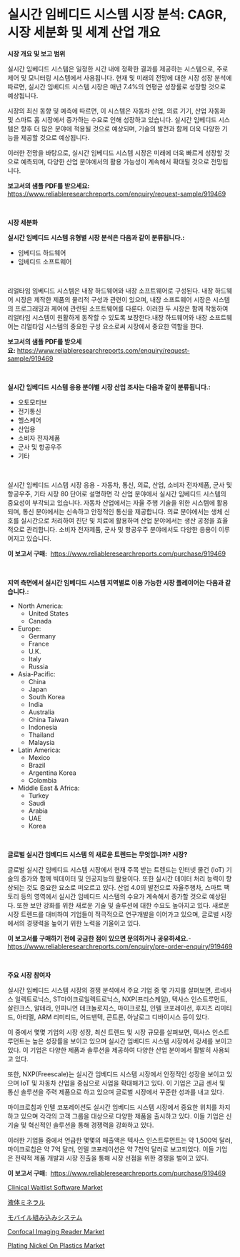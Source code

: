 <p><h1>실시간 임베디드 시스템 시장 분석: CAGR, 시장 세분화 및 세계 산업 개요</h1></p><p><strong>시장 개요 및 보고 범위</strong></p>
<p><p>실시간 임베디드 시스템은 일정한 시간 내에 정확한 결과를 제공하는 시스템으로, 주로 제어 및 모니터링 시스템에서 사용됩니다. 현재 및 미래의 전망에 대한 시장 성장 분석에 따르면, 실시간 임베디드 시스템 시장은 매년 7.4%의 연평균 성장률로 성장할 것으로 예상됩니다. </p><p>시장의 최신 동향 및 예측에 따르면, 이 시스템은 자동차 산업, 의료 기기, 산업 자동화 및 스마트 홈 시장에서 증가하는 수요로 인해 성장하고 있습니다. 실시간 임베디드 시스템은 향후 더 많은 분야에 적용될 것으로 예상되며, 기술의 발전과 함께 더욱 다양한 기능을 제공할 것으로 예상됩니다.</p><p>이러한 전망을 바탕으로, 실시간 임베디드 시스템 시장은 미래에 더욱 빠르게 성장할 것으로 예측되며, 다양한 산업 분야에서의 활용 가능성이 계속해서 확대될 것으로 전망됩니다.</p></p>
<p><strong>보고서의 샘플 PDF를 받으세요:</strong> <a href="https://www.reliableresearchreports.com/enquiry/request-sample/919469">https://www.reliableresearchreports.com/enquiry/request-sample/919469</a></p>
<p>&nbsp;</p>
<p><strong>시장 세분화</strong></p>
<p><strong>실시간 임베디드 시스템 유형별 시장 분석은 다음과 같이 분류됩니다.:</strong></p>
<p><ul><li>임베디드 하드웨어</li><li>임베디드 소프트웨어</li></ul></p>
<p>&nbsp;</p>
<p><p>리얼타임 임베디드 시스템은 내장 하드웨어와 내장 소프트웨어로 구성된다. 내장 하드웨어 시장은 제작한 제품의 물리적 구성과 관련이 있으며, 내장 소프트웨어 시장은 시스템의 프로그래밍과 제어에 관련된 소프트웨어를 다룬다. 이러한 두 시장은 함께 작동하여 리얼타임 시스템이 원활하게 동작할 수 있도록 보장한다.내장 하드웨어와 내장 소프트웨어는 리얼타임 시스템의 중요한 구성 요소로써 시장에서 중요한 역할을 한다.</p></p>
<p><strong>보고서의 샘플 PDF를 받으세요:</strong>&nbsp;<a href="https://www.reliableresearchreports.com/enquiry/request-sample/919469">https://www.reliableresearchreports.com/enquiry/request-sample/919469</a></p>
<p>&nbsp;</p>
<p><strong> 실시간 임베디드 시스템 응용 분야별 시장 산업 조사는 다음과 같이 분류됩니다.:</strong></p>
<p><ul><li>오토모티브</li><li>전기통신</li><li>헬스케어</li><li>산업용</li><li>소비자 전자제품</li><li>군사 및 항공우주</li><li>기타</li></ul></p>
<p>&nbsp;</p>
<p><p>실시간 임베디드 시스템 시장 응용 - 자동차, 통신, 의료, 산업, 소비자 전자제품, 군사 및 항공우주, 기타 시장 80 단어로 설명하면 각 산업 분야에서 실시간 임베디드 시스템의 중요성이 부각되고 있습니다. 자동차 산업에서는 자율 주행 기술을 위한 시스템에 활용되며, 통신 분야에서는 신속하고 안정적인 통신을 제공합니다. 의료 분야에서는 생체 신호를 실시간으로 처리하여 진단 및 치료에 활용하며 산업 분야에서는 생산 공정을 효율적으로 관리합니다. 소비자 전자제품, 군사 및 항공우주 분야에서도 다양한 응용이 이루어지고 있습니다.</p></p>
<p><strong>이 보고서 구매:</strong>&nbsp; <a href="https://www.reliableresearchreports.com/purchase/919469">https://www.reliableresearchreports.com/purchase/919469</a></p>
<p>&nbsp;</p>
<p><strong>지역 측면에서 실시간 임베디드 시스템 지역별로 이용 가능한 시장 플레이어는 다음과 같습니다.:</strong></p>
<p><ul>
    <li>
        North America:
        <ul>
            <li>United States</li>
            <li>Canada</li>
        </ul>
    </li>
    <li>
        Europe:
        <ul>
            <li>Germany</li>
            <li>France</li>
            <li>U.K.</li>
            <li>Italy</li>
            <li>Russia</li>
        </ul>
    </li>
    <li>
        Asia-Pacific:
        <ul>
            <li>China</li>
            <li>Japan</li>
            <li>South Korea</li>
            <li>India</li>
            <li>Australia</li>
            <li>China Taiwan</li>
            <li>Indonesia</li>
            <li>Thailand</li>
            <li>Malaysia</li>
        </ul>
    </li>
    <li>
        Latin America:
        <ul>
            <li>Mexico</li>
            <li>Brazil</li>
            <li>Argentina Korea</li>
            <li>Colombia</li>
        </ul>
    </li>
    <li>
        Middle East & Africa:
        <ul>
            <li>Turkey</li>
            <li>Saudi</li>
            <li>Arabia</li>
            <li>UAE</li>
            <li>Korea</li>
        </ul>
    </li>
    </ul></p>
<p>&nbsp;</p>
<p><strong>글로벌 실시간 임베디드 시스템 의 새로운 트렌드는 무엇입니까? 시장?</strong></p>
<p><p>글로벌 실시간 임베디드 시스템 시장에서 현재 주목 받는 트렌드는 인터넷 물건 (IoT) 기술의 증가와 함께 빅데이터 및 인공지능의 활용이다. 또한 실시간 데이터 처리 능력이 향상되는 것도 중요한 요소로 떠오르고 있다. 산업 4.0의 발전으로 자율주행차, 스마트 팩토리 등의 영역에서 실시간 임베디드 시스템의 수요가 계속해서 증가할 것으로 예상된다. 또한 보안 강화를 위한 새로운 기술 및 솔루션에 대한 수요도 높아지고 있다. 새로운 시장 트렌드를 대비하여 기업들이 적극적으로 연구개발을 이어가고 있으며, 글로벌 시장에서의 경쟁력을 높이기 위한 노력을 기울이고 있다.</p></p>
<p><strong>이 보고서를 구매하기 전에 궁금한 점이 있으면 문의하거나 공유하세요.</strong>- <a href="https://www.reliableresearchreports.com/enquiry/pre-order-enquiry/919469">https://www.reliableresearchreports.com/enquiry/pre-order-enquiry/919469</a></p>
<p>&nbsp;</p>
<p><strong>주요 시장 참여자</strong></p>
<p><p>실시간 임베디드 시스템 시장의 경쟁 분석에서 주요 기업 중 몇 가지를 살펴보면, 르네사스 일렉트로닉스, ST마이크로일렉트로닉스, NXP(프리스케일), 텍사스 인스트루먼트, 살린크스, 알테라, 인피니언 테크놀로지스, 마이크로칩, 인텔 코포레이션, 후지츠 리미티드, 아티멜, ARM 리미티드, 어드밴텍, 콘트론, 아날로그 디바이시스 등이 있다.</p><p>이 중에서 몇몇 기업의 시장 성장, 최신 트렌드 및 시장 규모를 살펴보면, 텍사스 인스트루먼트는 높은 성장률을 보이고 있으며 실시간 임베디드 시스템 시장에서 강세를 보이고 있다. 이 기업은 다양한 제품과 솔루션을 제공하여 다양한 산업 분야에서 활발히 사용되고 있다.</p><p>또한, NXP(Freescale)는 실시간 임베디드 시스템 시장에서 안정적인 성장을 보이고 있으며 IoT 및 자동차 산업을 중심으로 사업을 확대해가고 있다. 이 기업은 고급 센서 및 통신 솔루션을 주력 제품으로 하고 있으며 글로벌 시장에서 꾸준한 성과를 내고 있다.</p><p>마이크로칩과 인텔 코포레이션도 실시간 임베디드 시스템 시장에서 중요한 위치를 차지하고 있으며 각각의 고객 그룹을 대상으로 다양한 제품을 출시하고 있다. 이들 기업은 신기술 및 혁신적인 솔루션을 통해 경쟁력을 강화하고 있다.</p><p>이러한 기업들 중에서 언급한 몇몇의 매출액은 텍사스 인스트루먼트는 약 1,500억 달러, 마이크로칩은 약 7억 달러, 인텔 코포레이션은 약 7천억 달러로 보고되었다. 이들 기업은 전략적 제품 개발과 시장 진출을 통해 시장 선점을 위한 경쟁을 벌이고 있다.</p></p>
<p><strong>이 보고서 구매:</strong>&nbsp;&nbsp;<a href="https://www.reliableresearchreports.com/purchase/919469">https://www.reliableresearchreports.com/purchase/919469</a></p>
<p><p><a href="https://github.com/joannesouthgate/Market-Research-Report-List-2/blob/main/clinical-waitlist-software-market.md">Clinical Waitlist Software Market</a></p><p><a href="https://github.com/lababdou/Market-Research-Report-List-2/blob/main/7784906182918.md">液体ミネラル</a></p><p><a href="https://github.com/mohamedbakry57/Market-Research-Report-List-2/blob/main/5647186182917.md">モバイル組み込みシステム</a></p><p><a href="https://issuu.com/reportprime-2/docs/confocal-imaging-reader-market-size-2030.pptx">Confocal Imaging Reader Market</a></p><p><a href="https://github.com/sofayahoo2023/Market-Research-Report-List-3/blob/main/plating-nickel-on-plastics-market.md">Plating Nickel On Plastics Market</a></p></p>

